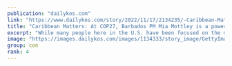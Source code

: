 ```yaml
---
publication: "dailykos.com"
link: "https://www.dailykos.com/story/2022/11/17/2134235/-Caribbean-Matters-At-COP27-Barbados-PM-Mia-Mottley-is-a-powerful-voice-addressing-climate-change"
title: "Caribbean Matters: At COP27, Barbados PM Mia Mottley is a powerful voice addressing climate change"
excerpt: "While many people here in the U.S. have been focused on the midterm elections�and results, which are still coming in, nations around the world have been participating in COP27 .�More formally known .."
image: "https://images.dailykos.com/images/1134333/story_image/GettyImages-1244608437.jpg?1668523498"
group: con
rank: 4
---
```

